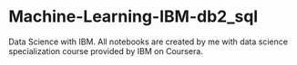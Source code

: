 # Machine-Learning-IBM-db2_sql
Data Science with IBM. All notebooks are created by me with data science specialization course provided by IBM on Coursera.
